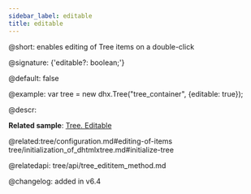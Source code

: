 ```yaml
---
sidebar_label: editable
title: editable
---          
```


@short: enables editing of Tree items on a double-click  

@signature: {'editable?: boolean;'}

@default: false

@example: 
var tree = new dhx.Tree("tree_container", {editable: true});


@descr: 



**Related sample**: [Tree. Editable](https://snippet.dhtmlx.com/re4h88w7)

@related:tree/configuration.md#editing-of-items
 tree/initialization_of_dhtmlxtree.md#initialize-tree
 
@relatedapi: tree/api/tree_edititem_method.md

@changelog: added in v6.4